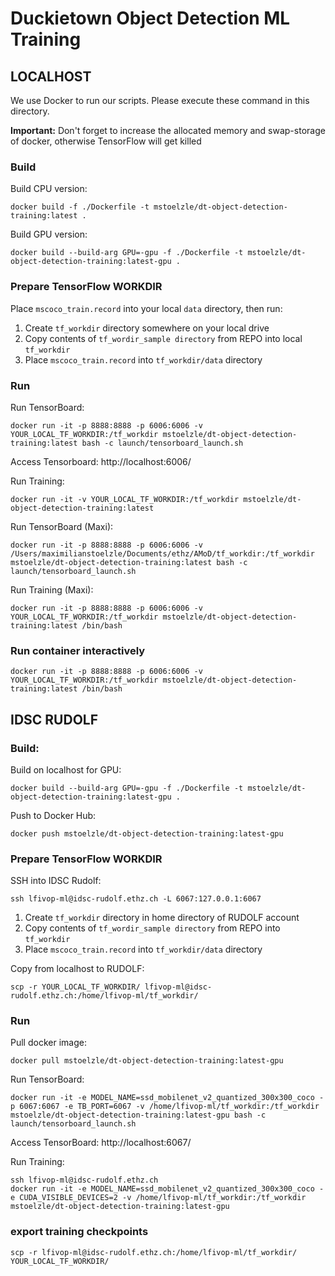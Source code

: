 # Duckietown Object Detection ML Training
## LOCALHOST
We use Docker to run our scripts. Please execute these command in this directory.

**Important:** Don't forget to increase the allocated memory and swap-storage of docker, otherwise TensorFlow will get killed
### Build
Build CPU version:
```
docker build -f ./Dockerfile -t mstoelzle/dt-object-detection-training:latest .
```
Build GPU version:
```
docker build --build-arg GPU=-gpu -f ./Dockerfile -t mstoelzle/dt-object-detection-training:latest-gpu .
```
### Prepare TensorFlow WORKDIR
Place `mscoco_train.record` into your local `data` directory, then run:

1. Create `tf_workdir` directory somewhere on your local drive
2. Copy contents of `tf_wordir_sample directory` from REPO into local `tf_workdir`
3. Place `mscoco_train.record` into `tf_workdir/data` directory

### Run

Run TensorBoard:
```
docker run -it -p 8888:8888 -p 6006:6006 -v YOUR_LOCAL_TF_WORKDIR:/tf_workdir mstoelzle/dt-object-detection-training:latest bash -c launch/tensorboard_launch.sh
```

Access Tensorboard: http://localhost:6006/

Run Training:
```
docker run -it -v YOUR_LOCAL_TF_WORKDIR:/tf_workdir mstoelzle/dt-object-detection-training:latest
```

Run TensorBoard (Maxi):
```
docker run -it -p 8888:8888 -p 6006:6006 -v /Users/maximilianstoelzle/Documents/ethz/AMoD/tf_workdir:/tf_workdir mstoelzle/dt-object-detection-training:latest bash -c launch/tensorboard_launch.sh
```

Run Training (Maxi):
```
docker run -it -p 8888:8888 -p 6006:6006 -v YOUR_LOCAL_TF_WORKDIR:/tf_workdir mstoelzle/dt-object-detection-training:latest /bin/bash
```

### Run container interactively
```
docker run -it -p 8888:8888 -p 6006:6006 -v YOUR_LOCAL_TF_WORKDIR:/tf_workdir mstoelzle/dt-object-detection-training:latest /bin/bash
```

## IDSC RUDOLF
### Build:
Build on localhost for GPU:
```
docker build --build-arg GPU=-gpu -f ./Dockerfile -t mstoelzle/dt-object-detection-training:latest-gpu .
```

Push to Docker Hub:
```
docker push mstoelzle/dt-object-detection-training:latest-gpu
```

### Prepare TensorFlow WORKDIR

SSH into IDSC Rudolf:
```
ssh lfivop-ml@idsc-rudolf.ethz.ch -L 6067:127.0.0.1:6067
```

1. Create `tf_workdir` directory in home directory of RUDOLF account
2. Copy contents of `tf_wordir_sample directory` from REPO into  `tf_workdir`
3. Place `mscoco_train.record` into `tf_workdir/data` directory

Copy from localhost to RUDOLF:

```
scp -r YOUR_LOCAL_TF_WORKDIR/ lfivop-ml@idsc-rudolf.ethz.ch:/home/lfivop-ml/tf_workdir/
```

### Run

Pull docker image:
```
docker pull mstoelzle/dt-object-detection-training:latest-gpu
```

Run TensorBoard:
```
docker run -it -e MODEL_NAME=ssd_mobilenet_v2_quantized_300x300_coco -p 6067:6067 -e TB_PORT=6067 -v /home/lfivop-ml/tf_workdir:/tf_workdir mstoelzle/dt-object-detection-training:latest-gpu bash -c launch/tensorboard_launch.sh
```

Access TensorBoard: http://localhost:6067/

Run Training:

```
ssh lfivop-ml@idsc-rudolf.ethz.ch
docker run -it -e MODEL_NAME=ssd_mobilenet_v2_quantized_300x300_coco -e CUDA_VISIBLE_DEVICES=2 -v /home/lfivop-ml/tf_workdir:/tf_workdir mstoelzle/dt-object-detection-training:latest-gpu
```

### export training checkpoints
```
scp -r lfivop-ml@idsc-rudolf.ethz.ch:/home/lfivop-ml/tf_workdir/ YOUR_LOCAL_TF_WORKDIR/
```